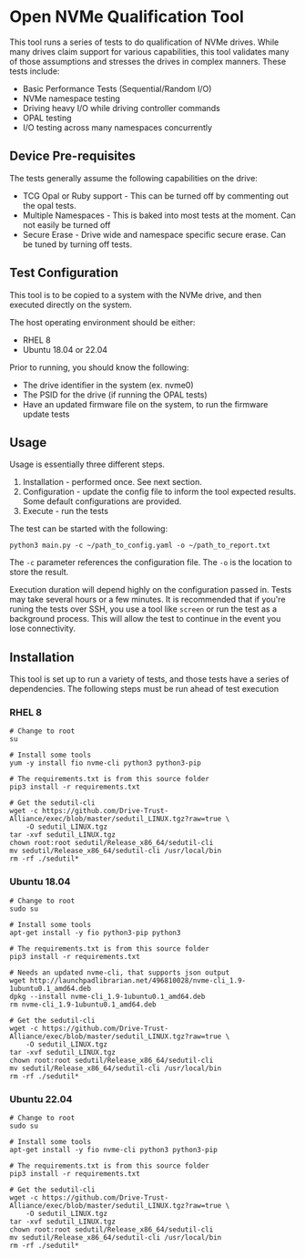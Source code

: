 # Open NVMe Qualification Tool

This tool runs a series of tests to do qualification of NVMe drives. While many drives claim support
for various capabilities, this tool validates many of those assumptions and stresses the drives in
complex manners. These tests include:

- Basic Performance Tests (Sequential/Random I/O)
- NVMe namespace testing
- Driving heavy I/O while driving controller commands
- OPAL testing
- I/O testing across many namespaces concurrently

## Device Pre-requisites

The tests generally assume the following capabilities on the drive:

- TCG Opal or Ruby support - This can be turned off by commenting out the opal tests.
- Multiple Namespaces - This is baked into most tests at the moment. Can not easily be turned off
- Secure Erase - Drive wide and namespace specific secure erase. Can be tuned by turning off tests.

## Test Configuration

This tool is to be copied to a system with the NVMe drive, and then executed directly on the system.

The host operating environment should be either:

- RHEL 8
- Ubuntu 18.04 or 22.04

Prior to running, you should know the following:

- The drive identifier in the system (ex. nvme0)
- The PSID for the drive (if running the OPAL tests)
- Have an updated firmware file on the system, to run the firmware update tests

## Usage

Usage is essentially three different steps.

1. Installation - performed once. See next section.
2. Configuration - update the config file to inform the tool expected results. Some default
   configurations are provided.
3. Execute - run the tests

The test can be started with the following:

```
python3 main.py -c ~/path_to_config.yaml -o ~/path_to_report.txt
```

The `-c` parameter references the configuration file. The `-o` is the location to store the result.

Execution duration will depend highly on the configuration passed in. Tests may take several hours
or a few minutes. It is recommended that if you're runing the tests over SSH, you use a tool like
`screen` or run the test as a background process. This will allow the test to continue in the event
you lose connectivity.

## Installation

This tool is set up to run a variety of tests, and those tests have a series of dependencies. The
following steps must be run ahead of test execution

### RHEL 8

```shell
# Change to root
su

# Install some tools
yum -y install fio nvme-cli python3 python3-pip

# The requirements.txt is from this source folder
pip3 install -r requirements.txt

# Get the sedutil-cli
wget -c https://github.com/Drive-Trust-Alliance/exec/blob/master/sedutil_LINUX.tgz?raw=true \
    -O sedutil_LINUX.tgz
tar -xvf sedutil_LINUX.tgz
chown root:root sedutil/Release_x86_64/sedutil-cli
mv sedutil/Release_x86_64/sedutil-cli /usr/local/bin
rm -rf ./sedutil*
```

### Ubuntu 18.04

```shell
# Change to root
sudo su

# Install some tools
apt-get install -y fio python3-pip python3

# The requirements.txt is from this source folder
pip3 install -r requirements.txt

# Needs an updated nvme-cli, that supports json output
wget http://launchpadlibrarian.net/496810028/nvme-cli_1.9-1ubuntu0.1_amd64.deb
dpkg --install nvme-cli_1.9-1ubuntu0.1_amd64.deb
rm nvme-cli_1.9-1ubuntu0.1_amd64.deb

# Get the sedutil-cli
wget -c https://github.com/Drive-Trust-Alliance/exec/blob/master/sedutil_LINUX.tgz?raw=true \
    -O sedutil_LINUX.tgz
tar -xvf sedutil_LINUX.tgz
chown root:root sedutil/Release_x86_64/sedutil-cli
mv sedutil/Release_x86_64/sedutil-cli /usr/local/bin
rm -rf ./sedutil*
```

### Ubuntu 22.04

```shell
# Change to root
sudo su

# Install some tools
apt-get install -y fio nvme-cli python3 python3-pip

# The requirements.txt is from this source folder
pip3 install -r requirements.txt

# Get the sedutil-cli
wget -c https://github.com/Drive-Trust-Alliance/exec/blob/master/sedutil_LINUX.tgz?raw=true \
    -O sedutil_LINUX.tgz
tar -xvf sedutil_LINUX.tgz
chown root:root sedutil/Release_x86_64/sedutil-cli
mv sedutil/Release_x86_64/sedutil-cli /usr/local/bin
rm -rf ./sedutil*
```
